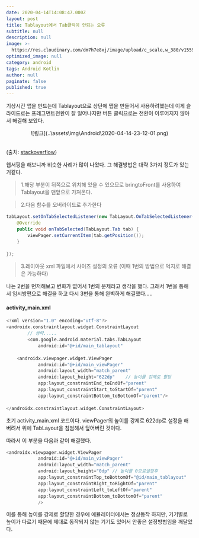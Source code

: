 ```yaml
---
date: 2020-04-14T14:08:47.000Z
layout: post
title: Tablayout에서 Tab클릭이 안되는 오류
subtitle: null
description: null
image: >-
  https://res.cloudinary.com/dm7h7e8xj/image/upload/c_scale,w_380/v1559820489/js-code_n83m7a.jpg
optimized_image: null
category: android
tags: Android Kotlin
author: null
paginate: false
published: true
---
```


기상시간 앱을 만드는데 Tablayout으로 상단에 탭을 만들어서 사용하려했는데 이게 슬라이드로는 프레그먼트전환이 잘 일어나지만 버튼 클릭으로는 전환이 이루어지지 않아서 해결해 보았다.
<center>
![링크](..\assets\img\Android\2020-04-14-23-12-01.png)
</center>
<br>

(출처: <a href="https://stackoverflow.com/questions/34959298/android-material-design-click-event-on-tabs" target="_blank">stackoverflow</a>)

웹서핑을 해보니까 비슷한 사례가 많이 나왔다. 그 해결방법은 대략 3가지 정도가 있는거같다.

>1.해당 부분이 뒤쪽으로 위치해 있을 수 있으므로 bringtoFront를 사용하여 Tablayout을 맨앞으로 가져온다.

>2.다음 함수를 오버라이드로 추가한다

```java
tabLayout.setOnTabSelectedListener(new TabLayout.OnTabSelectedListener() {
    @Override
    public void onTabSelected(TabLayout.Tab tab) {
        viewPager.setCurrentItem(tab.getPosition());
    }

});
```

>3.레이아웃 xml 파일에서 사이즈 설정의 오류 (이때  1번의 방법으로 억지로 해결은 가능하다)

나는 2번을 먼저해보고 변화가 없어서 1번의 문제라고 생각을 했다.
그래서 1번을 통해서 임시방편으로 해결을 하고 다시 3번을 통해 완벽하게 해결했다.....

#### activity_main.xml
```kotlin
<?xml version="1.0" encoding="utf-8"?>
<androidx.constraintlayout.widget.ConstraintLayout
        // 생략..... 
        <com.google.android.material.tabs.TabLayout
            android:id="@+id/main_tablayout"

    <androidx.viewpager.widget.ViewPager
            android:id="@+id/main_viewPager"
            android:layout_width="match_parent"
            android:layout_height="622dp"    // 높이를 강제로 할당
            app:layout_constraintEnd_toEndOf="parent"
            app:layout_constraintStart_toStartOf="parent"
            app:layout_constraintBottom_toBottomOf="parent"/>

</androidx.constraintlayout.widget.ConstraintLayout>
```

초기 activity_main.xml 코드이다. viewPager의 높이를 강제로 622dp로 설정을 해버려서 위에 TabLayout을 침범해서 덮어버린 것이다.

따라서 이 부분을 다음과 같이 해결했다.

```kotlin
<androidx.viewpager.widget.ViewPager
            android:id="@+id/main_viewPager"
            android:layout_width="match_parent"
            android:layout_height="0dp" // 높이를 0으로설정후
            app:layout_constraintTop_toBottomOf="@id/main_tablayout"    // TabLayout밑을 시작점으로 설정
            app:layout_constraintRight_toRightOf="parent"
            app:layout_constraintLeft_toLeftOf="parent"
            app:layout_constraintBottom_toBottomOf="parent"
            />
```

이를 통해 높이를 강제로 할당한 경우에 에뮬레이터에서는 정상동작 하지만, 기기별로 높이가 다르기 때문에 제대로 동작되지 않는 기기도 있어서 안좋은 설정방법임을 깨달았다.

